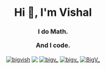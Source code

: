<h1 align="center">Hi 👋, I'm Vishal</h1>
<h3 align="center">I do Math. <p>And I code. </p></h3>
<p align="center">
<a href="https://kaggle.com/bigvish" target="blank"><img align="center" src="https://img.shields.io/badge/Kaggle-20BEFF?style=for-the-badge&logo=Kaggle&logoColor=white" alt="bigvish"/></a>
<a href="https://www.codechef.com/users/big_v" target="blank"><img align="center" src="https://img.shields.io/badge/-CodeChef-5B4638?style=for-the-badge&logo=CodeChef&logoColor=white"/></a>
<a href="https://codeforces.com/profile/bigv_" target="blank"><img align="center" src="https://img.shields.io/badge/Codeforces-445f9d?style=for-the-badge&logo=Codeforces&logoColor=white" alt="bigv_"/></a>
<a href="https://www.leetcode.com/bigv_" target="blank"><img align="center" src="https://img.shields.io/badge/-LeetCode-FFA116?style=for-the-badge&logo=LeetCode&logoColor=black" alt="bigv_"/></a>
<a href="https://www.topcoder.com/members/BigV_" target="blank"><img align="center" src="https://img.shields.io/badge/Topcoder-29A7DF?style=for-the-badge&logo=Topcoder&logoColor=white)" alt="BigV_"/></a>

<!---
SinghaniaV/SinghaniaV is a ✨ special ✨ repository because its `README.md` (this file) appears on your GitHub profile.
You can click the Preview link to take a look at your changes.
--->
